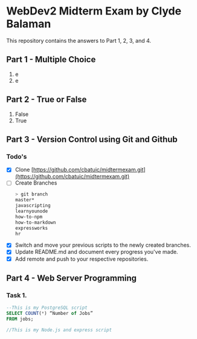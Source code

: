 # WebDev2 Midterm Exam by Clyde Balaman
This repository contains the answers to Part 1, 2, 3, and 4.

## Part 1 - Multiple Choice
1. e
1. e

## Part 2 - True or False
1. False
1. True

## Part 3 - Version Control using Git and Github

### Todo's
- [X] Clone [https://github.com/cbatuic/midtermexam.git](https://github.com/cbatuic/midtermexam.git)
- [ ] Create Branches
    ```bash
    > git branch
    master*
    javascripting
    learnyounode
    how-to-npm
    how-to-markdown
    expressworks
    hr
    ```
- [x] Switch and move your previous scripts to the newly created branches.
- [x] Update README.md and document every progress you've made.
- [x] Add remote and push to your respective repositories.

## Part 4 - Web Server Programming

### Task 1. 
```sql
--This is my PostgreSQL script
SELECT COUNT(*) “Number of Jobs” 
FROM jobs; 
```
```js
//This is my Node.js and express script

```
